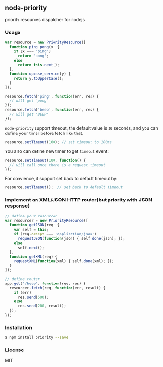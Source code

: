 
node-priority
---------------

priority resources dispatcher for nodejs

### Usage
```js
var resource = new PriorityResource([
  function ping_pong(x) {
    if (x === 'ping')
      return 'pong';
    else
      return this.next();
  },
  function upcase_service(y) {
    return y.toUpperCase();
  }
]);

resource.fetch('ping', function(err, res) {
  // will get 'pong'
});
resource.fetch('beep', function(err, res) {
  // will get 'BEEP'
});

```

`node-priority` support timeout, the default value is `30` seconds, and you can define your timer before fetch like that:

```js
resource.setTimeout(100); // set timeout to 100ms
```

You also can define new timer to get `timeout` event:

```js
resource.setTimeout(100, function() {
  // will call once there is a request timeout
});
```

For convience, it support set back to default timeout by:

```js
resource.setTimeout();  // set back to default timeout
```

### Implement an XML/JSON HTTP router(but priority with JSON response)
```js
// define your resourcer
var resourcer = new PriorityResource([
  function getJSON(req) {
    var self = this;
    if (req.accept === 'application/json')
      requestJSON(function(json) { self.done(json); });
    else
      self.next();
  },
  function getXML(req) {
    requestXML(function(xml) { self.done(xml); });
  }
]);

// define router
app.get('/beep', function(req, res) {
  resourcer.fetch(req, function(err, result) {
    if (err)
      res.send(500);
    else
      res.send(200, result);
  });
});
```

### Installation

```bash
$ npm install priority --save
```

### License

MIT
